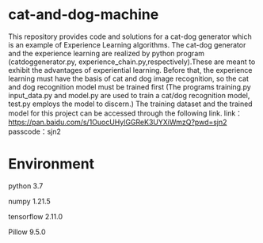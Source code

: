 # cat-and-dog-machine
This repository provides code and solutions for a cat-dog generator which is an example of Experience Learning algorithms. The  cat-dog generator and the experience learning are realized by python program (catdoggenerator.py, experience_chain.py,respectively).These are meant to exhibit the advantages of experiential learning. Before that, the experience learning must have the basis of cat and dog image recognition, so the cat and dog recognition model must be trained first (The programs training.py input_data.py and model.py are used to train a cat/dog recognition model, test.py employs the model to discern.)
The training dataset and the trained model for this project can be accessed through the following link.
link：https://pan.baidu.com/s/1OuocUHylGGReK3UYXiWmzQ?pwd=sjn2 
passcode：sjn2


 # Environment
python 3.7

numpy 1.21.5

tensorflow 2.11.0

Pillow 9.5.0





